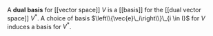 A **dual basis** for [[vector space]] $V$ is a [[basis]] for the [[dual vector space]] $V^*$. A choice of basis $\left\\{\vec{e}\_i\right\\}\_{i \in I}$ for $V$ induces a basis for $V^*$.